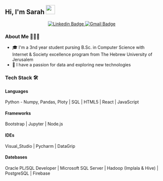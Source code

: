 ## Hi, I'm Sarah <img src="https://raw.githubusercontent.com/MartinHeinz/MartinHeinz/master/wave.gif" width="30px">

<!-- social media badges -->
<p align="center">
  <a href="https://www.linkedin.com/in/sarah-alicia-levitz-05668a195/">
    <img src="https://img.shields.io/badge/LinkedIn-0077B5?style=for-the-badge&logo=linkedin&logoColor=white" alt="Linkedin Badge" style="max-width:100%;">
  </a>
  <a href="sarah.levitz@mail.huji.ac.il">
    <img src="https://img.shields.io/badge/Gmail-D14836?style=for-the-badge&logo=gmail&logoColor=white" alt="Gmail Badge" style="max-width:100%;">
  </a>
</p>

### About Me 👩🏻‍💻
- 🎓 I'm a 3nd year student pursing B.Sc. in Computer Science with Internet & Society excellence program from The Hebrew University of Jerusalem
- 🤩 I have a passion for data and exploring new technologies

### Tech Stack 🛠
#### Languages
<p align="left">
   Python - Numpy, Pandas, Ploty
  | SQL
  | HTML5
  | React
  | JavaScript
</p>
  
#### Frameworks
<p align="left">
   Bootstrap
  | Jupyter
  | Node.js
  </p>

#### IDEs
<p align="left">
   Visual_Studio
  | Pycharm
  | DataGrip
</p>

#### Datebases
<p align="left">
   Oracle PL/SQL Developer
  | Microsoft SQL Server
  | Hadoop (Implala & Hive)
  | PostgreSQL
  | Firebase
</p>

 
